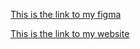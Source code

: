 [This is the link to my figma](https://www.figma.com/file/TSQtfy5qeqF344ZjxIEvuN6t/Portfolio-Site-Design?node-id=1%3A2)

[This is the link to my website](www.shriyaportfolio.me)
